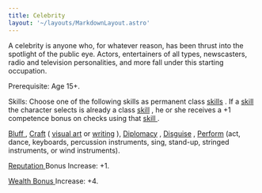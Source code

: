 ```yaml
---
title: Celebrity
layout: '~/layouts/MarkdownLayout.astro'
---
```

A celebrity is anyone who, for whatever reason, has been thrust into the
spotlight of the public eye. Actors, entertainers of all types, newscasters,
radio and television personalities, and more fall under this starting
occupation.

Prerequisite: Age 15+.

Skills: Choose one of the following skills as permanent class [ skills](/modern.d20.srd/skills) . If a [ skill ](/modern.d20.srd/skills)
the character selects is already a class [ skill](/modern.d20.srd/skills) , he or she receives a +1 competence bonus on
checks using that [ skill ](/modern.d20.srd/skills) .

[ Bluff ](/modern.d20.srd/skills/bluff) , [ Craft](/modern.d20.srd/skills/craft) ( [ visual art](/modern.d20.srd/skills/craft.visual.art) or [ writing](/modern.d20.srd/skills/craft.writing) ), [ Diplomacy](/modern.d20.srd/skills/diplomacy) , [ Disguise](/modern.d20.srd/skills/disguise) , [ Perform](/modern.d20.srd/skills/perform) (act, dance, keyboards, percussion
instruments, sing, stand-up, stringed instruments, or wind instruments).

[ Reputation ](/modern.d20.srd/reputation) Bonus Increase: +1.

[ Wealth Bonus ](/modern.d20.srd/wealth/wealth.bonus) Increase: +4.

